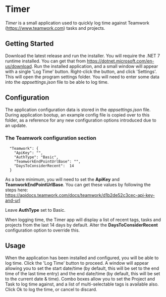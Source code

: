 ﻿
# Timer

*Timer* is a small application used to quickly log time against Teamwork (https://www.teamwork.com) tasks and projects.

## Getting Started
Download the latest release and run the installer. You will require the .NET 7 runtime installed. You can get that from https://dotnet.microsoft.com/en-us/download.
Run the installed application, and a small window will appear with a single 'Log Time' button. Right-click the button, and click 'Settings'. This will open the program settings folder. You will need to enter some data into the *appsettings.json* file to be able to log time.

## Configuration

The application configuration data is stored in the *appsettings.json* file.
During application bootup, an example config file is copied over to this folder, as a reference for any new configuration options introduced due to an update.

### The Teamwork configuration section
```
  "Teamwork": {
    "ApiKey": "",
    "AuthType": "Basic",
    "TeamworkEndPointUrlBase": "",
    "DaysToConsiderRecent":  14
  }
```

As a bare minimum, you will need to set the **ApiKey** and **TeamworkEndPointUrlBase**. You can get these values by following the steps here: 
https://apidocs.teamwork.com/docs/teamwork/d1b2de52c3cec-api-key-and-url

Leave **AuthType** set to Basic.

When logging time, the Timer app will display a list of recent tags, tasks and projects from the last 14 days by default. Alter the **DaysToConsiderRecent** configuration option to override this.

## Usage
When the application has been installed and configured, you will be able to log time. Click the 'Log Time' button to proceed. A window will appear allowing you to set the start date/time (by default, this will be set to the end time of the last time entry) and the end date/time (by default, this will be set to the current date & time). Combo boxes allow you to set the Project and Task to log time against, and a list of multi-selectable tags is available also. Click Ok to log the time, or cancel to discard.

